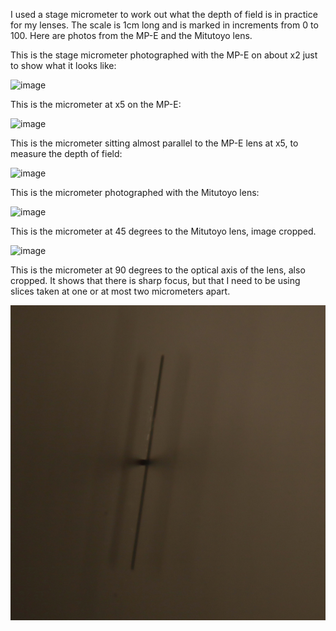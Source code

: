 I used a stage micrometer to work out what the depth of field is in practice for my lenses. The scale is 1cm long and is marked in increments from 0 to 100. Here are photos from the MP-E and the Mitutoyo lens. 

This is the stage micrometer photographed with the MP-E on about x2 just to show what it looks like: 

 <img src="images/MP-E.JPG" alt="image"/>

This is the micrometer at x5 on the MP-E: 

 <img src="images/MP-Ex5.JPG" alt="image"/>

This is the micrometer sitting almost parallel to the MP-E lens at x5, to measure the depth of field: 

<img src="images/MP-EDepth.JPG" alt="image"/>
 

This is the micrometer photographed with the Mitutoyo lens: 

 <img src="images/Mity.JPG" alt="image"/>

This is the micrometer at 45 degrees to the Mitutoyo lens, image cropped. 

<img src="images/MityDepth-uncrop.JPG" alt="image"/>
 

This is the micrometer at 90 degrees to the optical axis of the lens, also cropped. It shows that there is sharp focus, but that I need to be using slices taken at one or at most two micrometers apart.  

<img src="images/MityDepth.jpg" alt="image"/>
 
